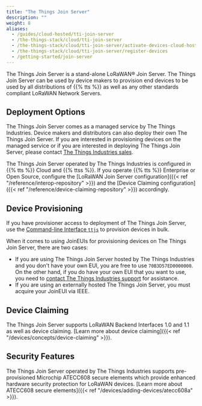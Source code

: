```yaml
---
title: "The Things Join Server"
description: ""
weight: 8
aliases:
  - /guides/cloud-hosted/tti-join-server
  - /the-things-stack/cloud/tti-join-server
  - /the-things-stack/cloud/tti-join-server/activate-devices-cloud-hosted
  - /the-things-stack/cloud/tti-join-server/register-devices
  - /getting-started/join-server
---
```


The Things Join Server is a stand-alone LoRaWAN® Join Server. The Things Join Server can be used by device makers to provision end devices to be used by all distributions of {{% tts %}} as well as any other standards compliant LoRaWAN Network Servers.

<!--more-->

## Deployment Options

The Things Join Server comes as a managed service by The Things Industries. Device makers and distributors can also deploy their own The Things Join Server. If you are interested in provisioning devices on the managed service or if you are interested in deploying The Things Join Server, please contact [The Things Industries sales](mailto:sales@thethingsindustries.com).

The Things Join Server operated by The Things Industries is configured in {{% tts %}} Cloud and {{% ttss %}}. If you operate {{% tts %}} Enterprise or Open Source, configure the [LoRaWAN Join Server configuration]({{< ref "/reference/interop-repository" >}}) and the [Device Claiming configuration]({{< ref "/reference/device-claiming-repository" >}}) accordingly.

## Device Provisioning

If you have provisioner access to deployment of The Things Join Server, use the [Command-line Interface `ttjs`](https://www.npmjs.com/package/ttjs-cli) to provision devices in bulk.

When it comes to using JoinEUIs for provisioning devices on The Things Join Server, there are two cases:

- If you are using The Things Join Server hosted by The Things Industries and you don't have your own EUI, you are free to use `70B3D57ED0000000`. On the other hand, if you do have your own EUI that you want to use, you need to [contact The Things Industries support](mailto:support@thethingsindustries.com) for assistance.
- If you are using an externally hosted The Things Join Server, you must acquire your JoinEUI via IEEE.

## Device Claiming

The Things Join Server supports LoRaWAN Backend Interfaces 1.0 and 1.1 as well as device claiming. [Learn more about device claiming]({{< ref "/devices/concepts/device-claiming" >}}).

## Security Features

The Things Join Server operated by The Things Industries supports pre-provisioned Microchip ATECC608 secure elements which provide enhanced hardware security protection for LoRaWAN devices. [Learn more about ATECC608 secure elements]({{< ref "/devices/adding-devices/atecc608a" >}}).
